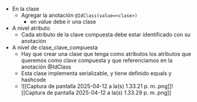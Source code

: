 - En la clase
	- Agregar la anotación `@IdClass(value=<clase>)`
		- en value debe ir una clase
- A nivel atributo
	- Cada atributo de la clave compuesta debe estar identificado con su anotación
- A nivel de clase_clave_compuesta
	- Hay que crear una clase que tenga como atributos los atributos que queremos como clave compuesta y que referenciamos en la anotación @IdClass
	- Esta clase implementa serializable, y tiene definido equals y hashcode
	- ![[Captura de pantalla 2025-04-12 a la(s) 1.33.21 p. m..png]]![[Captura de pantalla 2025-04-12 a la(s) 1.33.29 p. m..png]]